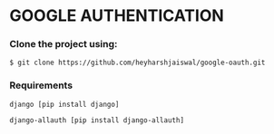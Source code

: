 # GOOGLE AUTHENTICATION

### Clone the project using:

`$ git clone https://github.com/heyharshjaiswal/google-oauth.git`

### Requirements

`django [pip install django]`

`django-allauth [pip install django-allauth]`
